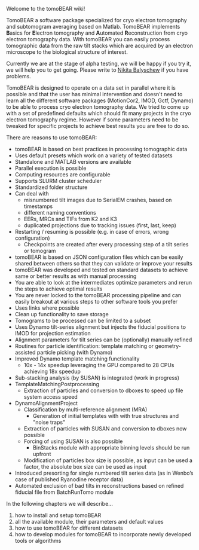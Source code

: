 Welcome to the tomoBEAR wiki!

TomoBEAR a software package specialized for cryo electron tomography and subtomogram averaging based on Matlab. TomoBEAR implements **B**asics for **E**lectron tomography and **A**utomated **R**econstruction from cryo electron tomography data. With tomoBEAR you can easily process tomographic data from the raw tilt stacks which are acquired by an electron microscope to the biological structure of interest.

Currently we are at the stage of alpha testing, we will be happy if you try it, we will help you to get going. Please write to [Nikita Balyschew](mailto:nikita.balyschew@googlemail.com?subject=[GitHub]%20TomoBEAR) if you have problems.

TomoBEAR is designed to operate on a data set in parallel where it is possible and that the user has minimal intervention and doesn't need to learn all the different software packages (MotionCor2, IMOD, Gctf, Dynamo) to be able to process cryo electron tomography data. We tried to come up with a set of predefined defaults which should fit many projects in the cryo electron tomography regime. However if some parameters need to be tweaked for specific projects to achieve best results you are free to do so.

There are reasons to use tomoBEAR:
* tomoBEAR is based on best practices in processing tomographic data
* Uses default presets which work on a variety of tested datasets
* Standalone and MATLAB versions are available
* Parallel execution is possible
* Computing resources are configurable
* Supports SLURM cluster scheduler
* Standardized folder structure
* Can deal with
  * misnumbered tilt images due to SerialEM crashes, based on timestamps
  * different naming conventions
  * EERs, MRCs and TIFs from K2 and K3
  * duplicated projections due to tracking issues (first, last, keep)
* Restarting / resuming is possible (e.g. in case of errors, wrong configuration)
  * Checkpoints are created after every processing step of a tilt series or tomogram
* tomoBEAR is based on JSON configuration files which can be easily shared between others so that they can validate or improve your results
* tomoBEAR was developed and tested on standard datasets to achieve same or better results as with manual processing
* You are able to look at the intermediates optimize parameters and rerun the steps to achieve optimal results
* You are never locked to the tomoBEAR processing pipeline and can easily breakout at various steps to other software tools you prefer
* Uses links where possible
* Clean up functionality to save storage
* Tomograms to be processed can be limited to a subset
* Uses Dynamo tilt-series alignment but injects the fiducial positions to IMOD for projection estimation
* Alignment parameters for tilt series can be (optionally) manually refined
* Routines for particle identification: template matching or geometry-assisted particle picking (with Dynamo)
* Improved Dynamo template matching functionality
  * 10x - 14x speedup leveraging the GPU compared to 28 CPUs achieving 18x speedup
* Sub-stacking analysis (by SUSAN) is integrated (work in progress)
* TemplateMatchingPostprocessing
  * Extraction of particles and conversion to dboxes to speed up file system access speed
* DynamoAlignmentProject
  * Classification by multi-reference alignment (MRA)
    * Generation of initial templates with with true structures and "noise traps"
  * Extraction of particles with SUSAN and conversion to dboxes now possible
  * Forcing of using SUSAN is also possible
    * BinStacks module with appropriate binning levels should be run upfront
  * Modification of particles box size is possible, as input can be used a factor, the absolute box size can be used as input
* Introduced presorting for single numbered tilt series data (as in Wenbo’s case of published Ryanodine receptor data)
* Automated exclusion of bad tilts in reconstructions based on refined fiducial file from BatchRunTomo module

In the following chapters we will describe...

1. how to install and setup tomoBEAR
2. all the available module, their parameters and default values
3. how to use tomoBEAR for different datasets
4. how to develop modules for tomoBEAR to incorporate newly developed tools or algorithms